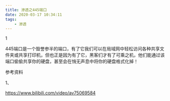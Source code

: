 ```yaml
---
title: 渗透之445端口
date: 2020-03-17 10:34:11
tags:
	- 渗透
---
```


1

445端口是一个毁誉参半的端口，有了它我们可以在局域网中轻松访问各种共享文件夹或共享打印机，但也正是因为有了它，黑客们才有了可乘之机，他们能通过该端口偷偷共享你的硬盘，甚至会在悄无声息中将你的硬盘格式化掉！



参考资料

1、

https://www.bilibili.com/video/av75069584



